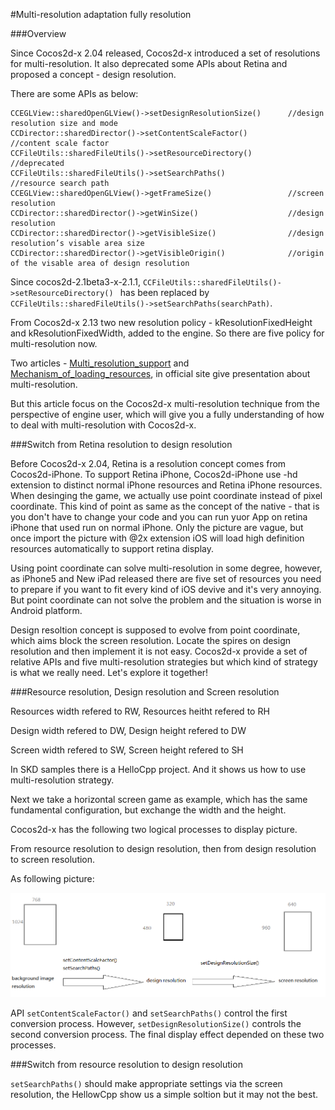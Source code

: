 #Multi-resolution adaptation fully resolution

###Overview

Since Cocos2d-x 2.04 released, Cocos2d-x introduced a set of resolutions for multi-resolution. It also deprecated some APIs about Retina and proposed a concept - design resolution.

There are some APIs as below:
```
CCEGLView::sharedOpenGLView()->setDesignResolutionSize()      //design resolution size and mode
CCDirector::sharedDirector()->setContentScaleFactor()         //content scale factor
CCFileUtils::sharedFileUtils()->setResourceDirectory()        //deprecated
CCFileUtils::sharedFileUtils()->setSearchPaths()              //resource search path
CCEGLView::sharedOpenGLView()->getFrameSize()                 //screen resolution
CCDirector::sharedDirector()->getWinSize()                    //design resolution
CCDirector::sharedDirector()->getVisibleSize()                //design resolution’s visable area size
CCDirector::sharedDirector()->getVisibleOrigin()              //origin of the visable area of design resolution
```
Since cocos2d-2.1beta3-x-2.1.1, ```CCFileUtils::sharedFileUtils()->setResourceDirectory() ``` has been replaced by ```CCFileUtils::sharedFileUtils()->setSearchPaths(searchPath)```.



From Cocos2d-x 2.13 two new resolution policy - kResolutionFixedHeight and kResolutionFixedWidth, added to the engine. So there are five policy for multi-resolution now.

Two articles - [Multi_resolution_support](http://www.cocos2d-x.org/projects/Cocos2d-x/wiki/Multi_resolution_support) and [Mechanism_of_loading_resources](http://www.cocos2d-x.org/projects/Cocos2d-x/wiki/Mechanism_of_loading_resources), 
in official site give presentation about multi-resolution.

But this article focus on the Cocos2d-x multi-resolution technique from the perspective of engine user, which will give you a fully understanding of how to deal with multi-resolution 
with Cocos2d-x.

###Switch from Retina resolution to design resolution

Before Cocos2d-x 2.04, Retina is a resolution concept comes from Cocos2d-iPhone. To support Retina iPhone, Cocos2d-iPhone use -hd extension to distinct normal iPhone resources and Retina 
iPhone resources. When desinging the game, we actually use point coordinate instead of pixel coordinate. This kind of point as same as the concept of the native - that is you don't have to 
change your code and you can run yuor App on retina iPhone that used run on normal iPhone. Only the picture are vague, but once import the picture with @2x extension iOS will load high definition 
resources automatically to support retina display.

Using point coordinate can solve multi-resolution in some degree, however, as iPhone5 and New iPad released there are five set of resources you need to prepare if you want to fit every kind of iOS devive and it's very annoying.
But point coordinate can not solve the problem and the situation is worse in Android platform.

Design resoltion concept is supposed to evolve from point coordinate, which aims block the screen resolution. Locate the spires on design resolution and then implement it is not easy. Cocos2d-x provide a set of relative APIs and five
multi-resolution strategies but which kind of strategy is what we really need. Let's explore it together!

###Resource resolution, Design resolution and Screen resolution

Resources width refered to RW, Resources heitht refered to RH

Design width refered to DW, Design height refered to DW

Screen width refered to SW, Screen height refered to SH

In SKD samples there is a HelloCpp project. And it shows us how to use multi-resolution strategy.

Next we take a horizontal screen game as example, which has the same fundamental configuration, but exchange the width and the height.

Cocos2d-x has the following two logical processes to display picture.

From resource resolution to design resolution, then from design resolution to screen resolution.

As following picture:

![](reources/pc1.png)

API ```setContentScaleFactor()``` and ```setSearchPaths()``` control the first conversion process. However, ```setDesignResolutionSize()``` 
controls the second conversion process. The final display effect depended on these two processes.

###Switch from resource resolution to design resolution

```setSearchPaths()``` should make appropriate settings via the screen resolution, the HellowCpp show us a simple soltion but it may not the best.
